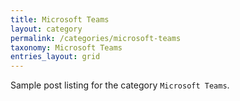 ```yaml
---
title: Microsoft Teams
layout: category
permalink: /categories/microsoft-teams
taxonomy: Microsoft Teams
entries_layout: grid
---
```


Sample post listing for the category `Microsoft Teams`.
